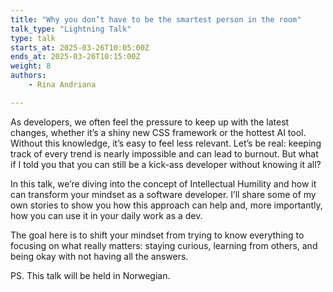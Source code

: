 ```yaml
---
title: "Why you don’t have to be the smartest person in the room"
talk_type: "Lightning Talk"
type: talk
starts_at: 2025-03-26T10:05:00Z
ends_at: 2025-03-26T10:15:00Z
weight: 8
authors:
    - Rina Andriana

---
```

As developers, we often feel the pressure to keep up with the latest changes, whether it’s a shiny new CSS framework or the hottest AI tool. Without this knowledge, it’s easy to feel less relevant. Let’s be real: keeping track of every trend is nearly impossible and can lead to burnout. But what if I told you that you can still be a kick-ass developer without knowing it all?

In this talk, we’re diving into the concept of Intellectual Humility and how it can transform your mindset as a software developer. I’ll share some of my own stories to show you how this approach can help and, more importantly, how you can use it in your daily work as a dev.

The goal here is to shift your mindset from trying to know everything to focusing on what really matters: staying curious, learning from others, and being okay with not having all the answers.

PS. This talk will be held in Norwegian.
